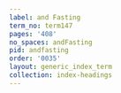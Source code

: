 ```yaml
---
label: and Fasting
term_no: term147
pages: '408'
no_spaces: andFasting
pid: andfasting
order: '0035'
layout: generic_index_term
collection: index-headings
---
```

